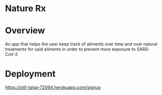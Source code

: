 # Nature Rx

# Overview
An app that helps the user keep track of ailments over time and over natural treatments for said ailments in order to prevent more exposure to SARS-CoV-2

# Deployment
https://still-taiga-72064.herokuapp.com/signup


